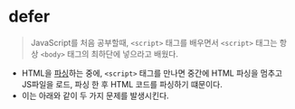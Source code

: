 # defer

> JavaScript를 처음 공부할때, `<script>` 태그를 배우면서 `<script>` 태그는 항상 `<body>` 태그의 최하단에 넣으라고 배웠다.
> 
- HTML을 [파싱](http://wiki.hash.kr/index.php/%ED%8C%8C%EC%8B%B1)하는 중에, `<script>` 태그를 만나면 중간에 HTML 파싱을 멈추고 JS파일을 로드, 파싱 한 후 HTML 코드를 파싱하기 떄문이다.
- 이는 아래와 같이 두 가지 문제를 발생시킨다.

## <script> 태그가 상당에 있을시 발생하는 두 가지 문제점

### 1. DOM 접근 문제

```jsx
<body>
  <script>
    const btn = document.querySelector("#sayHi");

    btn.addEventListener("click", () => {
      alert("Say Hi");
    });
  </script>
  <button id="sayHi">hi</button>
</body>
```

위의 코드를 보면 문제점을 바로 이해할 수 있을 것이다.

- 코드에서 `querySelector`로 sayHi라는 id를 찾은 시점에서는 sayHi라는 id를 갖고있는 button이 존재하지 않는다.
- 그래서 `document.querySelector("#sayHi");`는 `null`을 리턴한다.
- `null`에 event를 붙이려는 코드가 에러가 생길 수 밖에 없다.

이런 DOM 접근 문제가 발생하기 때문에 `<script>` 태그를 `<body>` 태그의 최하단에 위치시켜야 한다.

### 2. 사용자 경험

- 만약 `<script>` 태그가 `<body>` 태그의 상단이나 `<header>` 에 있으면 HTML 파싱보다 JS코드 파싱 한다.
- `<script>` 파일의 크기가 크면, 파일을 읽는 동안 렌더링이 지연되어 사용자는 빈 화면을 보고 있어야한다.

## defer

> `<script>` 태그의 `defer` 속성을 넣으면 `<body>` 태그 최하단에 `<script>`를 넣는 것은 더 이상 필수가 아니다.
> 

![defer.png](https://s3-us-west-2.amazonaws.com/secure.notion-static.com/ab54606d-c04b-4da5-91e0-f7a0f8aec231/defer.png)

- `defer` 속성은 HTML 파싱도중 `<script>`태그를 만나면 HTML 파싱하는 동시에 `<script>`를 다운로드 한다.
- 그리고 HTML파싱이 완료되고 나서야 `<script>`를 실행시킨다.

**`<script>` 실행 시점이 HTML 파싱 이후이기 때문에 `<script>` 태그가 상단에 존재할 때 발생하는 문제점이 해결된다.**

추가적으로 JS파일을 `<body>`의 기타 태그들과 분리 할 수 있다는 소소한 장점이 있다.

### 추가

1. `defer` 속성을 추가하는 방법
    - `<script>` 태그에 `defer`만 추가하면 된다.
    - `defer` 가 없을때 기본적으로 false이고, 존재하면 true이다.

```jsx
<script src="scriptFile" defer></script>
```

1. defer의 단짝 src
    - `<script>` 태그에 src가 없으면 defer 속성은 무시된다.
    - 즉, 다음과 같이 코드를 작성하면 `defer` 속성이 적용되지 않는 것이다.

```jsx
<body>
  <script defer>
    const btn = document.querySelector("#sayHi");

    btn.addEventListener("click", () => {
      alert("Say Hi");
    });
  </script>
  <button id="sayHi">hi</button>
</body>
```
